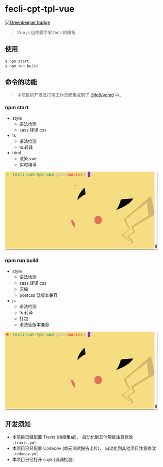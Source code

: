 # fecli-cpt-tpl-vue

[![Greenkeeper badge](https://badges.greenkeeper.io/fe6/fecli-cpt-tpl-vue.svg)](https://greenkeeper.io/)
>Vue.js 组件脚手架 fecli 的模板

## 使用

```
$ npm start
$ npm run build
```

## 命令的功能
> 本项目的开发及打包工作流都集成到了 [@fe6/vcmd](https://www.npmjs.com/package/@fe6/vcmd) 中。

### npm start
  - style
    - 语法检测
    - sass 转译 css
  - ts
    - 语法检测
    - ts 转译
  - html
    - 渲染 vue
    - 实时编译

![npm start 例子](https://github.com/fe6/vcmd/raw/master/public/server.gif)

### npm run build
  - style
    - 语法检测
    - sass 转译 css
    - 压缩
    - postcss 低版本兼容
  - js
    - 语法检测
    - ts 转译
    - 打包
    - 语法低版本兼容

![npm run build 例子](https://github.com/fe6/vcmd/raw/master/public/build.gif)


## 开发须知

- 本项目已经配置 Travis (持续集成)， 自动化到其他项目注意修改 `.travis.yml`
- 本项目已经配置 Codecov (单元测试报告上传)， 自动化到其他项目注意修改 `.codecov.yml`
- 本项目已经打开 snyk (漏洞检测)
